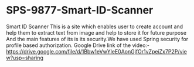 # SPS-9877-Smart-ID-Scanner
Smart ID Scanner
This is a site which enables user to create account and help them to extract text from image and help to store it for future purpose
And the main features of its is its security.We have used Spring security for profile based authorization.
Google Drive link of the video:-https://drive.google.com/file/d/1Bbw1eVwYleE0AonGjfOr1vZpeiZx7P2P/view?usp=sharing
